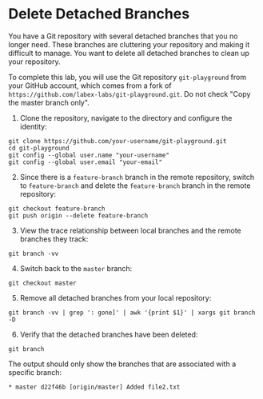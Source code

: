 # Delete Detached Branches

You have a Git repository with several detached branches that you no longer need. These branches are cluttering your repository and making it difficult to manage. You want to delete all detached branches to clean up your repository.

To complete this lab, you will use the Git repository `git-playground` from your GitHub account, which comes from a fork of `https://github.com/labex-labs/git-playground.git`. Do not check "Copy the master branch only".

1. Clone the repository, navigate to the directory and configure the identity:
```shell
git clone https://github.com/your-username/git-playground.git
cd git-playground
git config --global user.name "your-username"
git config --global user.email "your-email"
```
2. Since there is a `feature-branch` branch in the remote repository, switch to `feature-branch` and delete the `feature-branch` branch in the remote repository:
```shell
git checkout feature-branch
git push origin --delete feature-branch
```
3. View the trace relationship between local branches and the remote branches they track:
```shell
git branch -vv
```
4. Switch back to the `master` branch:
```shell
git checkout master
```
5. Remove all detached branches from your local repository:
```shell
git branch -vv | grep ': gone]' | awk '{print $1}' | xargs git branch -D
```
6. Verify that the detached branches have been deleted:
```shell
git branch
```

The output should only show the branches that are associated with a specific branch:
```shell
* master d22f46b [origin/master] Added file2.txt
```